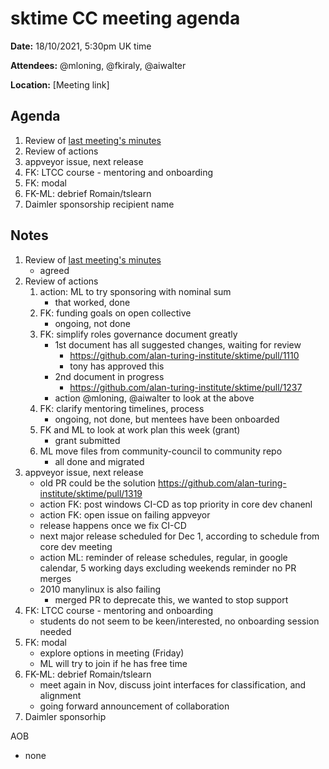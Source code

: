 # sktime CC meeting agenda

**Date:** 
18/10/2021, 5:30pm UK time

**Attendees:** 
@mloning, @fkiraly, @aiwalter

**Location:** 
[Meeting link]

## Agenda
1. Review of [last meeting's minutes](https://github.com/sktime/community-council/tree/master/previous_meetings)
2. Review of actions
3. appveyor issue, next release
4. FK: LTCC course - mentoring and onboarding
5. FK: modal
6. FK-ML: debrief Romain/tslearn
7. Daimler sponsorship recipient name

## Notes

1. Review of [last meeting's minutes](https://github.com/sktime/community-council/tree/master/previous_meetings)
    * agreed
3. Review of actions
    1. action: ML to try sponsoring with nominal sum
        * that worked, done
    3. FK: funding goals on open collective 
        * ongoing, not done
    5. FK: simplify roles governance document greatly 
        * 1st document has all suggested changes, waiting for review
            * https://github.com/alan-turing-institute/sktime/pull/1110
            * tony has approved this
        * 2nd document in progress
            * https://github.com/alan-turing-institute/sktime/pull/1237
        * action @mloning, @aiwalter to look at the above
    6. FK: clarify mentoring timelines, process
        * ongoing, not done, but mentees have been onboarded
    8. FK and ML to look at work plan this week (grant)
        * grant submitted
    10. ML move files from community-council to community repo 
        * all done and migrated
3. appveyor issue, next release
    * old PR could be the solution https://github.com/alan-turing-institute/sktime/pull/1319
    * action FK: post windows CI-CD as top priority in core dev chanenl
    * action FK: open issue on failing appveyor
    * release happens once we fix CI-CD
    * next major release scheduled for Dec 1, according to schedule from core dev meeting
    * action ML: reminder of release schedules, regular, in google calendar, 5 working days excluding weekends reminder no PR merges
    * 2010 manylinux is also failing
        * merged PR to deprecate this, we wanted to stop support
5. FK: LTCC course - mentoring and onboarding
    * students do not seem to be keen/interested, no onboarding session needed
7. FK: modal
    * explore options in meeting (Friday)
    * ML will try to join if he has free time
9. FK-ML: debrief Romain/tslearn
    * meet again in Nov, discuss joint interfaces for classification, and alignment
    * going forward announcement of collaboration
11. Daimler sponsorhip 

AOB
* none

